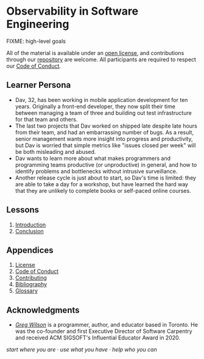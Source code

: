 # Observability in Software Engineering

FIXME: high-level goals

All of the material is available under an [open license](./LICENSE.md),
and contributions through our [repository][repo] are welcome.
All participants are required to respect our [Code of Conduct](./CODE_OF_CONDUCT.md).

## Learner Persona

-   Dav, 32, has been working in mobile application development for ten years.
    Originally a front-end developer,
    they now split their time between managing a team of three
    and building out test infrastructure for that team and others.
-   The last two projects that Dav worked on shipped late despite late hours from their team,
    and had an embarrassing number of bugs.
    As a result,
    senior management wants more insight into progress and productivity,
    but Dav is worried that simple metrics like "issues closed per week"
    will be both misleading and abused.
-   Dav wants to learn more about what makes programmers and programming teams productive
    (or unproductive) in general,
    and how to identify problems and bottlenecks without intrusive surveillance.
-   Another release cycle is just about to start,
    so Dav's time is limited:
    they are able to take a day for a workshop,
    but have learned the hard way that they are unlikely to complete books
    or self-paced online courses.

## Lessons

<div id="lessons" markdown="1">

1.  [Introduction](./intro/)
5.  [Conclusion](./finale/)

</div>

## Appendices

<div id="appendices" markdown="1">

1.  [License](./LICENSE.md)
1.  [Code of Conduct](./CODE_OF_CONDUCT.md)
1.  [Contributing](./CONTRIBUTING.md)
1.  [Bibliography](./bibliography/)
1.  [Glossary](./glossary/)

</div>

## Acknowledgments

-   [*Greg Wilson*][wilson-greg] is a programmer, author, and educator based in Toronto.
    He was the co-founder and first Executive Director of Software Carpentry
    and received ACM SIGSOFT's Influential Educator Award in 2020.

<p class="center">
  <em>
    start where you are
    &middot;
    use what you have
    &middot;
    help who you can
  </em>
</p>

[repo]: https://github.com/gvwilson/productivity
[wilson-greg]: https://third-bit.com/
